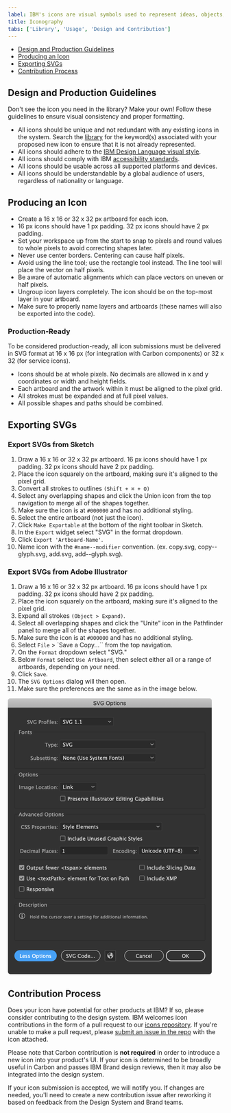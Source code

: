```yaml
---
label: IBM's icons are visual symbols used to represent ideas, objects, or actions. They communicate messages at a glance, afford interactivity, and draw attention to important information.
title: Iconography
tabs: ['Library', 'Usage', 'Design and Contribution']
---
```


<anchor-links>
<ul>
    <li><a href="#design-and-production-guidelines">Design and Production Guidelines</a></li>
    <li><a href="#producing-an-icon">Producing an Icon</a></li>
    <li><a href="#exporting-svgs">Exporting SVGs</a></li>
    <li><a href="#contribution-process">Contribution Process</a></li>
</ul>
</anchor-links>

## Design and Production Guidelines

Don't see the icon you need in the library? Make your own! Follow these guidelines to ensure visual consistency and proper formatting.

- All icons should be unique and not redundant with any existing icons in the system. Search the [library](/library) for the keyword(s) associated with your proposed new icon to ensure that it is not already represented.
- All icons should adhere to the [IBM Design Language visual style](https://w3.ibm.com/design/language/elements/icons/).
- All icons should comply with IBM [accessibility standards](/guidelines/accessibility/overview).
- All icons should be usable across all supported platforms and devices.
- All icons should be understandable by a global audience of users, regardless of nationality or language.

## Producing an Icon

- Create a 16 x 16 or 32 x 32 px artboard for each icon.
- 16 px icons should have 1 px padding. 32 px icons should have 2 px padding.
- Set your workspace up from the start to snap to pixels and round values to whole pixels to avoid correcting shapes later.
- Never use center borders. Centering can cause half pixels.
- Avoid using the line tool; use the rectangle tool instead. The line tool will place the vector on half pixels.
- Be aware of automatic alignments which can place vectors on uneven or half pixels.
- Ungroup icon layers completely. The icon should be on the top-most layer in your artboard.
- Make sure to properly name layers and artboards (these names will also be exported into the code).

### Production-Ready

To be considered production-ready, all icon submissions must be delivered in SVG format at 16 x 16 px (for integration with Carbon components) or 32 x 32 (for service icons).

- Icons should be at whole pixels. No decimals are allowed in x and y coordinates or width and height fields.
- Each artboard and the artwork within it must be aligned to the pixel grid.
- All strokes must be expanded and at full pixel values.
- All possible shapes and paths should be combined.

## Exporting SVGs

### Export SVGs from Sketch

1. Draw a 16 x 16 or 32 x 32 px artboard. 16 px icons should have 1 px padding. 32 px icons should have 2 px padding.
2. Place the icon squarely on the artboard, making sure it's aligned to the pixel grid.
3. Convert all strokes to outlines `(Shift + ⌘ + O)`
4. Select any overlapping shapes and click the Union icon from the top navigation to merge all of the shapes together.
5. Make sure the icon is at `#000000` and has no additional styling.
6. Select the entire artboard (not just the icon).
7. Click `Make Exportable` at the bottom of the right toolbar in Sketch.
8. In the `Export` widget select "SVG" in the format dropdown.
9. Click `Export 'Artboard-Name'`.
10. Name icon with the `#name--modifier` convention. (ex. copy.svg, copy--glyph.svg, add.svg, add--glyph.svg).

### Export SVGs from Adobe Illustrator

1. Draw a 16 x 16 or 32 x 32 px artboard. 16 px icons should have 1 px padding. 32 px icons should have 2 px padding.
2. Place the icon squarely on the artboard, making sure it's aligned to the pixel grid.
3. Expand all strokes `(Object > Expand)`.
4. Select all overlapping shapes and click the "Unite" icon in the Pathfinder panel to merge all of the shapes together.
5. Make sure the icon is at `#000000` and has no additional styling.
6. Select `File` > `Save a Copy...`` from the top navigation.
7. On the `Format` dropdown select "SVG."
8. Below `Format` select `Use Artboard`, then select either all or a range of artboards, depending on your need.
9. Click `Save`.
10. The `SVG Options` dialog will then open.
11. Make sure the preferences are the same as in the image below.

<image-component cols="6">

![export an icon from illustrator](images/iconography-contribution-exportsvgfromai.png)

</image-component>

## Contribution Process

Does your icon have potential for other products at IBM? If so, please consider contributing to the design system. IBM welcomes icon contributions in the form of a pull request to our [icons repository](https://github.com/IBM/carbon-icons). If you're unable to make a pull request, please [submit an issue in the repo](https://github.com/IBM/carbon-icons/issues/new) with the icon attached.

Please note that Carbon contribution is **not required** in order to introduce a new icon into your product's UI. If your icon is determined to be broadly useful in Carbon and passes IBM Brand design reviews, then it may also be integrated into the design system.

If your icon submission is accepted, we will notify you. If changes are needed, you'll need to create a new contribution issue after reworking it based on feedback from the Design System and Brand teams.
